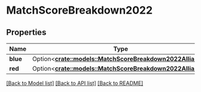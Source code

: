 # MatchScoreBreakdown2022

## Properties

Name | Type | Description | Notes
------------ | ------------- | ------------- | -------------
**blue** | Option<[**crate::models::MatchScoreBreakdown2022Alliance**](Match_Score_Breakdown_2022_Alliance.md)> |  | [optional]
**red** | Option<[**crate::models::MatchScoreBreakdown2022Alliance**](Match_Score_Breakdown_2022_Alliance.md)> |  | [optional]

[[Back to Model list]](../README.md#documentation-for-models) [[Back to API list]](../README.md#documentation-for-api-endpoints) [[Back to README]](../README.md)


